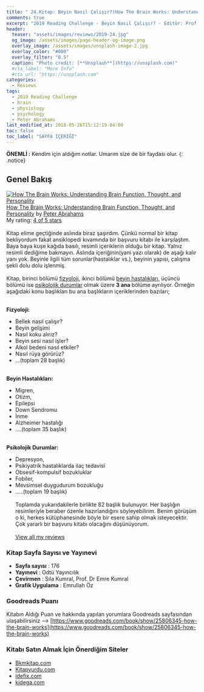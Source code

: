 ```yaml
---
title: " 24.Kitap: Beyin Nasıl Çalışır?(How The Brain Works: Understanding Brain Function, Thought, and Personality)"
comments: true
excerpt: "2019 Reading Challenge - Beyin Nasıl Çalışır? - Editör: Prof. Dr. Peter Abrahams"
header:
  teaser: "assets/images/reviews/2019-24.jpg"
  og_image: /assets/images/page-header-og-image.png
  overlay_image: /assets/images/unsplash-image-2.jpg
  overlay_color: "#000"
  overlay_filter: "0.5"
  caption: "Photo credit: [**Unsplash**](https://unsplash.com)"
  #cta_label: "More Info"
  #cta_url: "https://unsplash.com"
categories:
  - Reviews
tags:
  - 2019 Reading Challenge
  - brain
  - physiology
  - psychology
  - Peter Abrahams
last_modified_at: 2018-05-26T15:12:19-04:00
toc: false
toc_label: "SAYFA İÇERİĞİ"
---
```



**ÖNEMLİ :** Kendim için aldığım notlar. Umarım size de bir faydası olur.
{: .notice}

## Genel Bakış

<a href="https://www.goodreads.com/book/show/25806345-how-the-brain-works" style="float: left; padding-right: 20px"><img border="0" alt="How The Brain Works: Understanding Brain Function, Thought, and Personality" src="https://i.gr-assets.com/images/S/compressed.photo.goodreads.com/books/1491694896l/25806345._SX98_.jpg" /></a><a href="https://www.goodreads.com/book/show/25806345-how-the-brain-works">How The Brain Works: Understanding Brain Function, Thought, and Personality</a> by <a href="https://www.goodreads.com/author/show/1233747.Peter_Abrahams">Peter   Abrahams</a><br/>
My rating: <a href="https://www.goodreads.com/review/show/2941184457">4 of 5 stars</a><br /><br />
Kitap elime geçtiğinde aslında biraz şaşırdım. Çünkü normal bir kitap bekliyordum fakat ansiklopedi kıvamında bir başvuru kitabı ile karşılaştım. Baya baya kuşe kağıda basılı, resimli içeriklerin olduğu bir kitap. Yalnız resimli dediğime bakmayın. Aslında içeriğinin(yani yazı olarak) de aşağı kalır yanı yok. Beyinle ilgili tüm sorunlar(hastalıklar vs.), beyinin yapısı, çalışma şekli dolu dolu işlenmiş. <br /><br />Kitap, birinci bölümü <u>fizyoloji</u>, ikinci bölümü <u>beyin hastalıkları</u>, üçüncü bölümü ise <u>psikolojik durumlar</u> olmak üzere <b>3 ana</b> bölüme ayrılıyor. Örneğin aşağıdaki konu başlıkları bu ana başlıkların içeriklerinden bazıları;<br /><br />

<b>Fizyoloji:</b><br />
* Bellek nasıl çalışır?<br />
* Beyin gelişimi<br />
* Nasıl koku alırız?<br />
* Beyin sesi nasıl işler?<br />
* Alkol bedeni nasıl etkiler?<br />
* Nasıl rüya görürüz?<br />
* ...(toplam 28 başlık)<br /><br />

<b>Beyin Hastalıkları:
</b><br />
* Migren,<br />
* Otizm,<br />
* Epilepsi<br />
* Down Sendromu<br />
* İnme<br />
* Alzheimer hastalığı<br />
* ....(toplam 35 başlık)
<br /><br />

<b>Psikolojik Durumlar:</b>
<br />
* Depresyon,
* Psikiyatrik hastalıklarda ilaç tedavisi<br />
* Obsesif-kompulsif bozukluklar<br />
* Fobiler,
* Mevsimsel duygudurum bozukluğu<br />
* .....(toplam 19 başlık)
<br /><br />
Toplamda yukarıdakilerle birlikte 82 başlık bulunuyor. Her başlığın resimleriyle beraber özenle hazırlandığını söyleyebilirim. Benim görüşüm o ki, herkes kütüphanesinde böyle bir esere sahip olmak isteyecektir. Çok yararlı bir başvuru kitabı olacağını düşünüyorum.
<br/><br/>
<a href="https://www.goodreads.com/review/list/88145705-hasan-elik">View all my reviews</a>

### Kitap Sayfa Sayısı ve Yayınevi
- **Sayfa sayısı** : 176
- **Yayınevi** : Odtü Yayıncılık
- **Çevirmen** : Sıla Kumral, Prof. Dr Emre Kumral
- **Grafik Uygulama** : Emrullah Öz

### Goodreads Puanı
Kitabın Aldığı Puan ve hakkında yapılan yorumlara Goodreads sayfasından ulaşabilirsiniz --> [https://www.goodreads.com/book/show/25806345-how-the-brain-works](https://www.goodreads.com/book/show/25806345-how-the-brain-works)

### Kitabı Satın Almak İçin Önerdiğim Siteler

- [Bkmkitap.com](https://www.bkmkitap.com/beyin-nasil-calisir)
- [Kitapyurdu.com](https://www.kitapyurdu.com/kitap/beyin-nasil-calisir/500232.html&filter_name=beyin%20nas%C4%B1l%20%C3%A7al%C4%B1%C5%9F%C4%B1r)
- [idefix.com](https://www.idefix.com/Kitap/Beyin-Nasil-Calisir/Kolektif/Ders-Sinav-Kitaplari/Universite-Ders-Kitaplari/Tip/urunno=0001742802001)
- [kidega.com](https://kidega.com/kitap/beyin-nasil-calisir-247715/detay)

